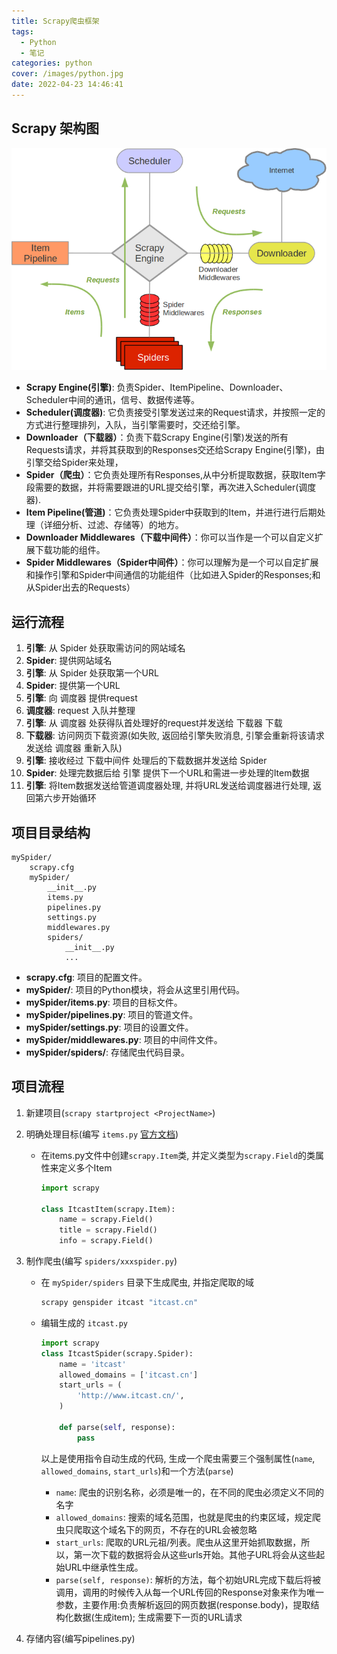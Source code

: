 ```yaml
---
title: Scrapy爬虫框架
tags:
  - Python
  - 笔记
categories: python
cover: /images/python.jpg
date: 2022-04-23 14:46:41
---
```


## Scrapy 架构图

![架构图](11-Scrapy爬虫框架/8c591d54457bb033812a2b0364011e9c_articlex.png)

- **Scrapy Engine(引擎)**: 负责Spider、ItemPipeline、Downloader、Scheduler中间的通讯，信号、数据传递等。
- **Scheduler(调度器)**: 它负责接受引擎发送过来的Request请求，并按照一定的方式进行整理排列，入队，当引擎需要时，交还给引擎。
- **Downloader（下载器）**：负责下载Scrapy Engine(引擎)发送的所有Requests请求，并将其获取到的Responses交还给Scrapy Engine(引擎)，由引擎交给Spider来处理，
- **Spider（爬虫）**：它负责处理所有Responses,从中分析提取数据，获取Item字段需要的数据，并将需要跟进的URL提交给引擎，再次进入Scheduler(调度器).
- **Item Pipeline(管道)**：它负责处理Spider中获取到的Item，并进行进行后期处理（详细分析、过滤、存储等）的地方。
- **Downloader Middlewares（下载中间件）**：你可以当作是一个可以自定义扩展下载功能的组件。
- **Spider Middlewares（Spider中间件）**：你可以理解为是一个可以自定扩展和操作引擎和Spider中间通信的功能组件（比如进入Spider的Responses;和从Spider出去的Requests）

## 运行流程

1. **引擎**: 从 Spider 处获取需访问的网站域名
2. **Spider**: 提供网站域名
3. **引擎**: 从 Spider 处获取第一个URL
4. **Spider**: 提供第一个URL
5. **引擎**: 向 调度器 提供request
6. **调度器**: request 入队并整理
7. **引擎**: 从 调度器 处获得队首处理好的request并发送给 下载器 下载
8. **下载器**: 访问网页下载资源(如失败, 返回给引擎失败消息, 引擎会重新将该请求发送给 调度器 重新入队)
9. **引擎**: 接收经过 下载中间件 处理后的下载数据并发送给 Spider
10. **Spider**: 处理完数据后给 引擎 提供下一个URL和需进一步处理的Item数据
11. **引擎**: 将Item数据发送给管道调度器处理, 并将URL发送给调度器进行处理, 返回第六步开始循环

## 项目目录结构

```plain
mySpider/
    scrapy.cfg
    mySpider/
        __init__.py
        items.py
        pipelines.py
        settings.py
        middlewares.py
        spiders/
            __init__.py
            ...
```

- **scrapy.cfg**: 项目的配置文件。
- **mySpider/**: 项目的Python模块，将会从这里引用代码。
- **mySpider/items.py**: 项目的目标文件。
- **mySpider/pipelines.py**: 项目的管道文件。
- **mySpider/settings.py**: 项目的设置文件。
- **mySpider/middlewares.py**: 项目的中间件文件。
- **mySpider/spiders/**: 存储爬虫代码目录。

## 项目流程

1. 新建项目(`scrapy startproject <ProjectName>`)
2. 明确处理目标(编写 `items.py` [官方文档](https://docs.scrapy.org/en/latest/topics/items.html))
   - 在items.py文件中创建`scrapy.Item`类, 并定义类型为`scrapy.Field`的类属性来定义多个Item

     ```python
     import scrapy
     
     class ItcastItem(scrapy.Item):
         name = scrapy.Field()
         title = scrapy.Field()
         info = scrapy.Field()
     ```

3. 制作爬虫(编写 `spiders/xxxspider.py`)
   - 在 `mySpider/spiders` 目录下生成爬虫, 并指定爬取的域

     ```python
     scrapy genspider itcast "itcast.cn"
     ```

   - 编辑生成的 `itcast.py`

     ```python
     import scrapy
     class ItcastSpider(scrapy.Spider):
         name = 'itcast'
         allowed_domains = ['itcast.cn']
         start_urls = (
             'http://www.itcast.cn/',
         )
         
         def parse(self, response):
             pass
     ```

     以上是使用指令自动生成的代码, 生成一个爬虫需要三个强制属性(`name`, `allowed_domains`, `start_urls`)和一个方法(`parse`)
     - `name`: 爬虫的识别名称，必须是唯一的，在不同的爬虫必须定义不同的名字
     - `allowed_domains`: 搜索的域名范围，也就是爬虫的约束区域，规定爬虫只爬取这个域名下的网页，不存在的URL会被忽略
     - `start_urls`: 爬取的URL元祖/列表。爬虫从这里开始抓取数据，所以，第一次下载的数据将会从这些urls开始。其他子URL将会从这些起始URL中继承性生成。
     - `parse(self, response)`: 解析的方法，每个初始URL完成下载后将被调用，调用的时候传入从每一个URL传回的Response对象来作为唯一参数，主要作用:负责解析返回的网页数据(response.body)，提取结构化数据(生成item); 生成需要下一页的URL请求
4. 存储内容(编写pipelines.py)

